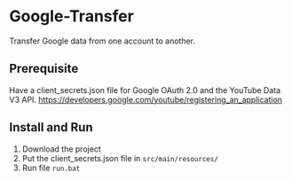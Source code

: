 # Google-Transfer
Transfer Google data from one account to another.

## Prerequisite
Have a client_secrets.json file for Google OAuth 2.0 and the YouTube Data V3 API.
https://developers.google.com/youtube/registering_an_application

## Install and Run
1. Download the project
2. Put the client_secrets.json file in `src/main/resources/`
3. Run file `run.bat`
